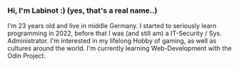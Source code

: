 ### Hi, I'm Labinot :) (yes, that's a real name..)
I'm 23 years old and live in middle Germany. I started to seriously learn programming in 2022, before that I was (and still am) a IT-Security / Sys. Administrator. I'm interested in my lifelong Hobby of gaming, as well as cultures around the world. I'm currently learning Web-Development with the Odin Project.
<!--
**LabiJH/LabiJH** is a ✨ _special_ ✨ repository because its `README.md` (this file) appears on your GitHub profile.

Here are some ideas to get you started:

- 🔭 I’m currently working on ...
- 🌱 I’m currently learning ...
- 👯 I’m looking to collaborate on ...
- 🤔 I’m looking for help with ...
- 💬 Ask me about ...
- 📫 How to reach me: ...
- 😄 Pronouns: ...
- ⚡ Fun fact: ...
-->
